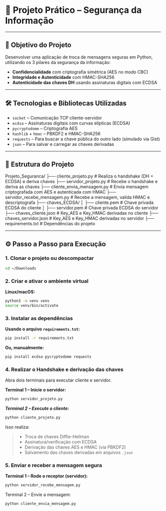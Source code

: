 # 🔐 Projeto Prático – Segurança da Informação

---

## 🎯 Objetivo do Projeto

Desenvolver uma aplicação de troca de mensagens seguras em Python, utilizando os 3 pilares da segurança da informação:

- **Confidencialidade** com criptografia simétrica (AES no modo CBC)
- **Integridade e Autenticidade** com HMAC-SHA256
- **Autenticidade das chaves DH** usando assinaturas digitais com ECDSA

---

## 🛠️ Tecnologias e Bibliotecas Utilizadas

- `socket` – Comunicação TCP cliente-servidor
- `ecdsa` – Assinaturas digitais com curvas elípticas (ECDSA)
- `pycryptodome` – Criptografia AES
- `hashlib` + `hmac` – PBKDF2 e HMAC-SHA256
- `requests` – Para buscar a chave pública do outro lado (simulado via Gist)
- `json` – Para salvar e carregar as chaves derivadas

---

## 📁 Estrutura do Projeto

Projeto_Seguranca/
├── cliente_projeto.py # Realiza o handshake (DH + ECDSA) e deriva chaves
├── servidor_projeto.py # Recebe o handshake e deriva as chaves
├── cliente_envia_mensagem.py # Envia mensagem criptografada com AES e autenticada com HMAC
├── servidor_recebe_mensagem.py # Recebe a mensagem, valida HMAC e descriptografa
├── chaves_ECDSA/
│ ├── cliente.pem # Chave privada ECDSA do cliente
│ ├── servidor.pem # Chave privada ECDSA do servidor
├── chaves_cliente.json # Key_AES e Key_HMAC derivadas no cliente
├── chaves_servidor.json # Key_AES e Key_HMAC derivadas no servidor
├── requirements.txt # Dependências do projeto



---

## ⚙️ Passo a Passo para Execução

### 1. Clonar o projeto ou descompactar

```bash
cd ~/Downloads
```

### 2. Criar e ativar o ambiente virtual

**Linux/macOS:**

```bash
python3 -m venv venv
source venv/bin/activate
```

### 3. Instalar as dependências

**Usando o arquivo `requirements.txt`:**

```bash
pip install -r requirements.txt
```

**Ou, manualmente:**
```bash
pip install ecdsa pycryptodome requests
```

### 4. Realizar o Handshake e derivação das chaves

Abra dois terminais para executar cliente e servidor.

**Terminal 1 – Inicie o servidor:**

```bash
python servidor_projeto.py
```

***Terminal 2 – Execute o cliente:***
```bash
python cliente_projeto.py
```

Isso realiza:
> - Troca de chaves Diffie-Hellman  
> - Assinatura/verificação com ECDSA  
> - Derivação das chaves AES e HMAC (via PBKDF2)  
> - Salvamento das chaves derivadas em arquivos `.json`


### 5. Enviar e receber a mensagem segura

**Terminal 1 – Rode o receptor (servidor):**

```bash
python servidor_recebe_mensagem.py
```

Terminal 2 – Envie a mensagem:
```bash
python cliente_envia_mensagem.py
```





